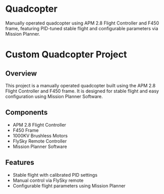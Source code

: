# Quadcopter
Manually operated quadcopter using APM 2.8 Flight Controller and F450 frame, featuring PID-tuned stable flight and configurable parameters via Mission Planner.

# Custom Quadcopter Project

## Overview
This project is a manually operated quadcopter built using the APM 2.8 Flight Controller and F450 frame. It is designed for stable flight and easy configuration using Mission Planner Software.

## Components
- APM 2.8 Flight Controller
- F450 Frame
- 1000KV Brushless Motors
- FlySky Remote Controller
- Mission Planner Software

## Features
- Stable flight with calibrated PID settings
- Manual control via FlySky remote
- Configurable flight parameters using Mission Planner
